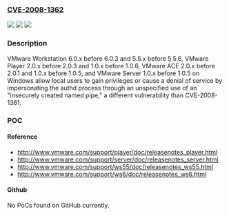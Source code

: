 ### [CVE-2008-1362](https://cve.mitre.org/cgi-bin/cvename.cgi?name=CVE-2008-1362)
![](https://img.shields.io/static/v1?label=Product&message=n%2Fa&color=blue)
![](https://img.shields.io/static/v1?label=Version&message=n%2Fa&color=blue)
![](https://img.shields.io/static/v1?label=Vulnerability&message=n%2Fa&color=brighgreen)

### Description

VMware Workstation 6.0.x before 6.0.3 and 5.5.x before 5.5.6, VMware Player 2.0.x before 2.0.3 and 1.0.x before 1.0.6, VMware ACE 2.0.x before 2.0.1 and 1.0.x before 1.0.5, and VMware Server 1.0.x before 1.0.5 on Windows allow local users to gain privileges or cause a denial of service by impersonating the authd process through an unspecified use of an "insecurely created named pipe," a different vulnerability than CVE-2008-1361.

### POC

#### Reference
- http://www.vmware.com/support/player/doc/releasenotes_player.html
- http://www.vmware.com/support/server/doc/releasenotes_server.html
- http://www.vmware.com/support/ws55/doc/releasenotes_ws55.html
- http://www.vmware.com/support/ws6/doc/releasenotes_ws6.html

#### Github
No PoCs found on GitHub currently.

